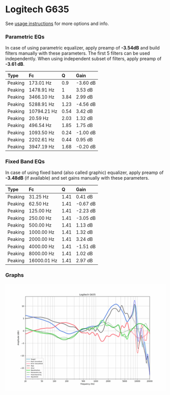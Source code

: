 # Logitech G635
See [usage instructions](https://github.com/jaakkopasanen/AutoEq#usage) for more options and info.

### Parametric EQs
In case of using parametric equalizer, apply preamp of **-3.54dB** and build filters manually
with these parameters. The first 5 filters can be used independently.
When using independent subset of filters, apply preamp of **-3.61 dB**.

| Type    | Fc          |    Q | Gain     |
|:--------|:------------|:-----|:---------|
| Peaking | 173.01 Hz   | 0.9  | -3.60 dB |
| Peaking | 1478.91 Hz  | 1    | 3.53 dB  |
| Peaking | 3466.10 Hz  | 3.84 | 2.99 dB  |
| Peaking | 5288.91 Hz  | 1.23 | -4.56 dB |
| Peaking | 10794.21 Hz | 0.54 | 3.42 dB  |
| Peaking | 20.59 Hz    | 2.03 | 1.32 dB  |
| Peaking | 496.54 Hz   | 1.85 | 1.75 dB  |
| Peaking | 1093.50 Hz  | 0.24 | -1.00 dB |
| Peaking | 2202.61 Hz  | 0.44 | 0.95 dB  |
| Peaking | 3947.19 Hz  | 1.68 | -0.20 dB |

### Fixed Band EQs
In case of using fixed band (also called graphic) equalizer, apply preamp of **-3.48dB**
(if available) and set gains manually with these parameters.

| Type    | Fc          |    Q | Gain     |
|:--------|:------------|:-----|:---------|
| Peaking | 31.25 Hz    | 1.41 | 0.41 dB  |
| Peaking | 62.50 Hz    | 1.41 | -0.67 dB |
| Peaking | 125.00 Hz   | 1.41 | -2.23 dB |
| Peaking | 250.00 Hz   | 1.41 | -3.05 dB |
| Peaking | 500.00 Hz   | 1.41 | 1.13 dB  |
| Peaking | 1000.00 Hz  | 1.41 | 1.32 dB  |
| Peaking | 2000.00 Hz  | 1.41 | 3.24 dB  |
| Peaking | 4000.00 Hz  | 1.41 | -1.51 dB |
| Peaking | 8000.00 Hz  | 1.41 | 1.02 dB  |
| Peaking | 16000.01 Hz | 1.41 | 2.97 dB  |

### Graphs
![](./Logitech%20G635.png)